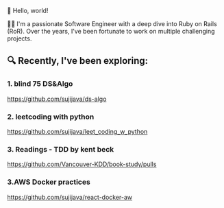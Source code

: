 👋 Hello, world!

👩‍💻 I'm a passionate Software Engineer with a deep dive into Ruby on Rails (RoR). Over the years, I've been fortunate to work on multiple challenging projects.

## 🔍 Recently, I've been exploring:
### 1. blind 75 DS&Algo 
https://github.com/sujijava/ds-algo

### 2. leetcoding with python 
https://github.com/sujijava/leet_coding_w_python

### 3. Readings - TDD by kent beck
https://github.com/Vancouver-KDD/book-study/pulls

### 3.AWS Docker practices 
https://github.com/sujijava/react-docker-aw
